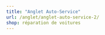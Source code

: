 ```yaml
---
title: "Anglet Auto-Service"
url: /anglet/anglet-auto-service-2/
shop: réparation de voitures
---
```

